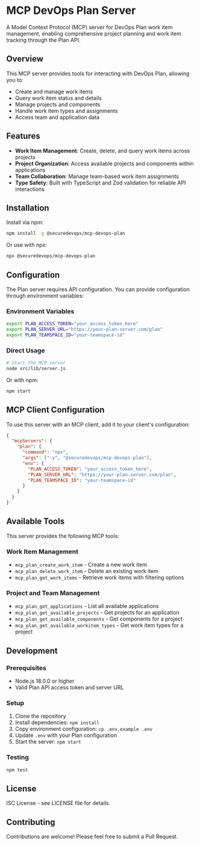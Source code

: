 # MCP DevOps Plan Server

A Model Context Protocol (MCP) server for DevOps Plan work item management, enabling comprehensive project planning and work item tracking through the Plan API.

## Overview

This MCP server provides tools for interacting with DevOps Plan, allowing you to:

- Create and manage work items
- Query work item status and details
- Manage projects and components
- Handle work item types and assignments
- Access team and application data

## Features

- **Work Item Management**: Create, delete, and query work items across projects
- **Project Organization**: Access available projects and components within applications
- **Team Collaboration**: Manage team-based work item assignments
- **Type Safety**: Built with TypeScript and Zod validation for reliable API interactions

## Installation

Install via npm:

```bash
npm install -g @securedevops/mcp-devops-plan
```

Or use with npx:

```bash
npx @securedevops/mcp-devops-plan
```

## Configuration

The Plan server requires API configuration. You can provide configuration through environment variables:

### Environment Variables

```bash
export PLAN_ACCESS_TOKEN="your_access_token_here"
export PLAN_SERVER_URL="https://your-plan-server.com/plan"
export PLAN_TEAMSPACE_ID="your-teamspace-id"
```

### Direct Usage

```bash
# Start the MCP server
node src/lib/server.js
```

Or with npm:

```bash
npm start
```

## MCP Client Configuration

To use this server with an MCP client, add it to your client's configuration:

```json
{
  "mcpServers": {
    "plan": {
      "command": "npx",
      "args": ["-y", "@securedevops/mcp-devops-plan"],
      "env": {
        "PLAN_ACCESS_TOKEN": "your_access_token_here",
        "PLAN_SERVER_URL": "https://your-plan-server.com/plan",
        "PLAN_TEAMSPACE_ID": "your-teamspace-id"
      }
    }
  }
}
```

## Available Tools

This server provides the following MCP tools:

### Work Item Management
- `mcp_plan_create_work_item` - Create a new work item
- `mcp_plan_delete_work_item` - Delete an existing work item
- `mcp_plan_get_work_items` - Retrieve work items with filtering options

### Project and Team Management
- `mcp_plan_get_applications` - List all available applications
- `mcp_plan_get_available_projects` - Get projects for an application
- `mcp_plan_get_available_components` - Get components for a project
- `mcp_plan_get_available_workitem_types` - Get work item types for a project

## Development

### Prerequisites

- Node.js 18.0.0 or higher
- Valid Plan API access token and server URL

### Setup

1. Clone the repository
2. Install dependencies: `npm install`
3. Copy environment configuration: `cp .env.example .env`
4. Update `.env` with your Plan configuration
5. Start the server: `npm start`

### Testing

```bash
npm test
```

## License

ISC License - see LICENSE file for details.

## Contributing

Contributions are welcome! Please feel free to submit a Pull Request.